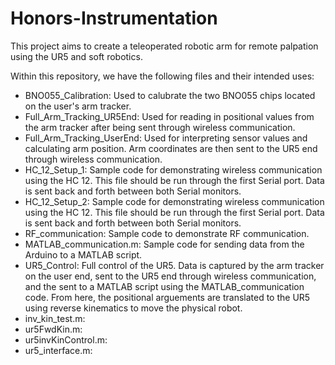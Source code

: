 # Honors-Instrumentation

This project aims to create a teleoperated robotic arm for remote palpation using the UR5 and soft robotics.

Within this repository, we have the following files and their intended uses:

- BNO055_Calibration: Used to calubrate the two BNO055 chips located on the user's arm tracker.
- Full_Arm_Tracking_UR5End: Used for reading in positional values from the arm tracker after being sent through wireless                                   communication.
- Full_Arm_Tracking_UserEnd: Used for interpreting sensor values and calculating arm position. Arm coordinates are then sent                                to the UR5 end through wireless communication.
- HC_12_Setup_1: Sample code for demonstrating wireless communication using the HC 12. This file should be run through the                      first Serial port. Data is sent back and forth between both Serial monitors.
- HC_12_Setup_2: Sample code for demonstrating wireless communication using the HC 12. This file should be run through the                      first Serial port. Data is sent back and forth between both Serial monitors.
- RF_communication: Sample code to demonstrate RF communication.
- MATLAB_communication.m: Sample code for sending data from the Arduino to a MATLAB script.
- UR5_Control: Full control of the UR5. Data is captured by the arm tracker on the user end, sent to the UR5 end through                      wireless communication, and the sent to a MATLAB script using the MATLAB_communication code. From here, the                    positional arguements are translated to the UR5 using reverse kinematics to move the physical robot.
- inv_kin_test.m: 
- ur5FwdKin.m:
- ur5invKinControl.m:
- ur5_interface.m:
